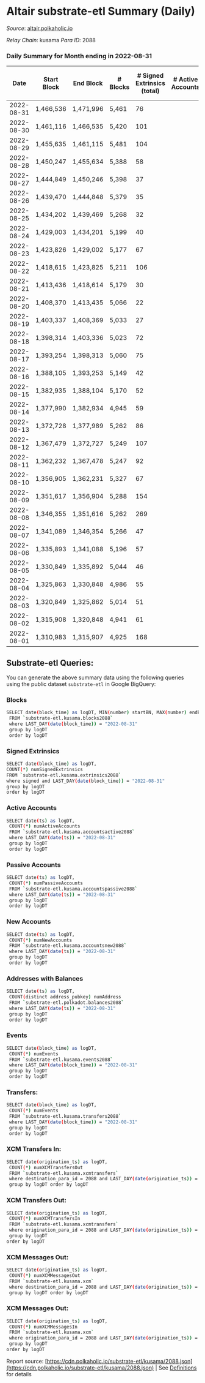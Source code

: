 # Altair substrate-etl Summary (Daily)

_Source_: [altair.polkaholic.io](https://altair.polkaholic.io)

*Relay Chain*: kusama
*Para ID*: 2088



### Daily Summary for Month ending in 2022-08-31


| Date | Start Block | End Block | # Blocks | # Signed Extrinsics (total) | # Active Accounts | # Passive | # New | # Addresses with Balances | # Events | # Transfers | # XCM Transfers In | # XCM Transfers Out | # XCM In | # XCM Out | Issues | 
| ---- | ----------- | --------- | -------- | --------------------------- | ----------------- | --------- | ----- | ------------------------- | -------- | ----------- | ------------------ | ------------------- | -------- | --------- | ------ |
| 2022-08-31 | 1,466,536 | 1,471,996 | 5,461 | 76 |  |  |  | 29,085 | 11,313 | 41 ($9,672.55) | 6 ($2,109.72) | 5 ($1,298.62) |  |  |  |
| 2022-08-30 | 1,461,116 | 1,466,535 | 5,420 | 101 |  |  |  | 29,083 | 11,333 | 54 ($5,612.90) |   | 7 ($2,474.52) |  |  |  |
| 2022-08-29 | 1,455,635 | 1,461,115 | 5,481 | 104 |  |  |  | 29,076 | 11,412 | 76 ($9,705.90) | 1 ($567.96) | 6 ($1,050.98) |  |  |  |
| 2022-08-28 | 1,450,247 | 1,455,634 | 5,388 | 58 |  |  |  | 29,075 | 39,595 | 7,724 ($3,945.04) |   | 3 ($259.80) |  |  |  |
| 2022-08-27 | 1,444,849 | 1,450,246 | 5,398 | 37 |  |  |  | 22,499 | 10,999 | 19 ($1,999.87) | 4 ($818.36) | 2 ($66.54) |  |  |  |
| 2022-08-26 | 1,439,470 | 1,444,848 | 5,379 | 35 |  |  |  | 22,496 | 10,942 | 17 ($2,569.62) | 3 ($442.45) | 5 ($760.76) |  |  |  |
| 2022-08-25 | 1,434,202 | 1,439,469 | 5,268 | 32 |  |  |  | 22,490 | 10,690 | 13 ($1,693.79) | 2 ($46.82) | 4 ($788.86) |  |  |  |
| 2022-08-24 | 1,429,003 | 1,434,201 | 5,199 | 40 |  |  |  | 22,488 | 10,578 | 12 ($88.56) |   | 1 ($0.25) |  |  |  |
| 2022-08-23 | 1,423,826 | 1,429,002 | 5,177 | 67 |  |  |  | 22,487 | 10,743 | 36 ($14,704.77) | 14 ($6,863.81) | 4 ($482.60) |  |  |  |
| 2022-08-22 | 1,418,615 | 1,423,825 | 5,211 | 106 |  |  |  | 22,486 | 10,957 | 82 ($282,024.49) | 8 ($29,443.65) | 14 ($19,467.16) |  |  |  |
| 2022-08-21 | 1,413,436 | 1,418,614 | 5,179 | 30 |  |  |  | 22,482 | 10,516 | 9 ($2,468.67) | 4 ($907.58) |   |  |  |  |
| 2022-08-20 | 1,408,370 | 1,413,435 | 5,066 | 22 |  |  |  | 22,479 | 10,241 | 7 ($259.98) | 2 ($73.90) | 1 ($0.38) |  |  |  |
| 2022-08-19 | 1,403,337 | 1,408,369 | 5,033 | 27 |  |  |  | 22,477 | 10,235 | 18 ($5,668.57) | 7 ($2,922.93) | 3 ($0.67) |  |  |  |
| 2022-08-18 | 1,398,314 | 1,403,336 | 5,023 | 72 |  |  |  | 22,475 | 10,489 | 39 ($27,154.28) | 20 ($13,872.86) | 4 ($837.80) |  |  |  |
| 2022-08-17 | 1,393,254 | 1,398,313 | 5,060 | 75 |  |  |  | 22,469 | 10,544 | 43 ($30,208.56) | 14 ($9,984.16) | 4 ($55.14) |  |  |  |
| 2022-08-16 | 1,388,105 | 1,393,253 | 5,149 | 42 |  |  |  | 22,464 | 10,505 | 14 ($3,991.65) | 1 ($468.61) | 3 ($73.91) |  |  |  |
| 2022-08-15 | 1,382,935 | 1,388,104 | 5,170 | 52 |  |  |  | 22,461 | 10,606 | 28 ($9,440.65) | 2 ($1,490.52) | 4 ($136.81) |  |  |  |
| 2022-08-14 | 1,377,990 | 1,382,934 | 4,945 | 59 |  |  |  | 22,459 | 10,237 | 28 ($22,147.33) | 3 ($6,986.42) | 7 ($3,493.64) |  |  |  |
| 2022-08-13 | 1,372,728 | 1,377,989 | 5,262 | 86 |  |  |  | 22,450 | 10,976 | 45 ($13,930.45) | 10 ($4,804.18) | 4 ($1,443.75) |  |  |  |
| 2022-08-12 | 1,367,479 | 1,372,727 | 5,249 | 107 |  |  |  | 22,444 | 10,979 | 37 ($1,220.62) |   | 10 ($686.72) |  |  |  |
| 2022-08-11 | 1,362,232 | 1,367,478 | 5,247 | 92 |  |  |  | 22,443 | 10,963 | 41 ($9,092.53) | 4 ($1,039.19) | 7 ($4,896.95) |  |  |  |
| 2022-08-10 | 1,356,905 | 1,362,231 | 5,327 | 67 |  |  |  | 22,438 | 10,958 | 21 ($10,816.13) |   | 11 ($299.62) |  |  |  |
| 2022-08-09 | 1,351,617 | 1,356,904 | 5,288 | 154 |  |  |  | 22,435 | 11,302 | 67 ($7,667.80) | 1 ($0.05) | 25 ($3,443.44) |  |  |  |
| 2022-08-08 | 1,346,355 | 1,351,616 | 5,262 | 269 |  |  |  | 22,427 | 11,787 | 88 ($17,259.65) | 2 ($395.66) | 27 ($7,423.44) |  |  |  |
| 2022-08-07 | 1,341,089 | 1,346,354 | 5,266 | 47 |  |  |  | 22,415 | 10,752 | 17 ($2,337.99) |   | 11 ($2,240.38) |  |  |  |
| 2022-08-06 | 1,335,893 | 1,341,088 | 5,196 | 57 |  |  |  | 22,413 | 10,662 | 34 ($3,033.43) |   | 12 ($1,452.73) |  |  |  |
| 2022-08-05 | 1,330,849 | 1,335,892 | 5,044 | 46 |  |  |  | 22,409 | 10,311 | 24 ($1,492.86) |   | 9 ($707.23) |  |  |  |
| 2022-08-04 | 1,325,863 | 1,330,848 | 4,986 | 55 |  |  |  | 22,406 | 10,261 | 27 ($9,254.07) | 2 ($10.44) | 14 ($737.62) |  |  |  |
| 2022-08-03 | 1,320,849 | 1,325,862 | 5,014 | 51 |  |  |  | 22,403 | 10,285 | 17 ($1,060.80) | 3 ($417.18) | 4 ($111.98) |  |  |  |
| 2022-08-02 | 1,315,908 | 1,320,848 | 4,941 | 61 |  |  |  | 22,401 | 10,183 | 37 ($20,884.00) |   | 13 ($5,825.41) |  |  |  |
| 2022-08-01 | 1,310,983 | 1,315,907 | 4,925 | 168 |  |  |  | 22,396 | 10,573 | 87 ($8,110.26) |   | 3 ($48.40) |  |  |  |

## Substrate-etl Queries:
You can generate the above summary data using the following queries using the public dataset `substrate-etl` in Google BigQuery:

### Blocks
```bash
SELECT date(block_time) as logDT, MIN(number) startBN, MAX(number) endBN, COUNT(*) numBlocks 
 FROM `substrate-etl.kusama.blocks2088`  
 where LAST_DAY(date(block_time)) = "2022-08-31" 
 group by logDT 
 order by logDT
```

### Signed Extrinsics
```bash
SELECT date(block_time) as logDT, 
COUNT(*) numSignedExtrinsics 
FROM `substrate-etl.kusama.extrinsics2088`  
where signed and LAST_DAY(date(block_time)) = "2022-08-31" 
group by logDT 
order by logDT
```

### Active Accounts
```bash
SELECT date(ts) as logDT, 
 COUNT(*) numActiveAccounts 
 FROM `substrate-etl.kusama.accountsactive2088` 
 where LAST_DAY(date(ts)) = "2022-08-31" 
 group by logDT 
 order by logDT
```

### Passive Accounts
```bash
SELECT date(ts) as logDT, 
 COUNT(*) numPassiveAccounts 
 FROM `substrate-etl.kusama.accountspassive2088` 
 where LAST_DAY(date(ts)) = "2022-08-31" 
 group by logDT 
 order by logDT
```

### New Accounts
```bash
SELECT date(ts) as logDT, 
 COUNT(*) numNewAccounts 
 FROM `substrate-etl.kusama.accountsnew2088` 
 where LAST_DAY(date(ts)) = "2022-08-31" 
 group by logDT
 order by logDT
```

### Addresses with Balances
```bash
SELECT date(ts) as logDT,
 COUNT(distinct address_pubkey) numAddress 
 FROM `substrate-etl.polkadot.balances2088` 
 where LAST_DAY(date(ts)) = "2022-08-31" 
 group by logDT 
 order by logDT
```

### Events
```bash
SELECT date(block_time) as logDT, 
 COUNT(*) numEvents 
 FROM `substrate-etl.kusama.events2088` 
 where LAST_DAY(date(block_time)) = "2022-08-31" 
 group by logDT 
 order by logDT
```

### Transfers:
```bash
SELECT date(block_time) as logDT, 
 COUNT(*) numEvents 
 FROM `substrate-etl.kusama.transfers2088` 
 where LAST_DAY(date(block_time)) = "2022-08-31" 
 group by logDT 
 order by logDT
```

### XCM Transfers In:
```bash
SELECT date(origination_ts) as logDT, 
 COUNT(*) numXCMTransfersOut 
 FROM `substrate-etl.kusama.xcmtransfers` 
 where destination_para_id = 2088 and LAST_DAY(date(origination_ts)) = "2022-08-31" 
 group by logDT order by logDT
```

### XCM Transfers Out:
```bash
SELECT date(origination_ts) as logDT, 
 COUNT(*) numXCMTransfersIn 
 FROM `substrate-etl.kusama.xcmtransfers` 
 where origination_para_id = 2088 and LAST_DAY(date(origination_ts)) = "2022-08-31" 
 group by logDT 
order by logDT
```

### XCM Messages Out:
```bash
SELECT date(origination_ts) as logDT, 
 COUNT(*) numXCMMessagesOut 
 FROM `substrate-etl.kusama.xcm` 
 where destination_para_id = 2088 and LAST_DAY(date(origination_ts)) = "2022-08-31" 
 group by logDT order by logDT
```

### XCM Messages Out:
```bash
SELECT date(origination_ts) as logDT, 
 COUNT(*) numXCMMessagesIn 
 FROM `substrate-etl.kusama.xcm` 
 where origination_para_id = 2088 and LAST_DAY(date(origination_ts)) = "2022-08-31" 
 group by logDT 
order by logDT
```


Report source: [https://cdn.polkaholic.io/substrate-etl/kusama/2088.json](https://cdn.polkaholic.io/substrate-etl/kusama/2088.json) | See [Definitions](/DEFINITIONS.md) for details
